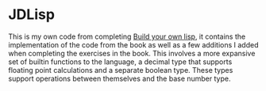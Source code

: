 # JDLisp

This is my own code from completing [Build your own lisp](http://www.buildyourownlisp.com/), it contains the implementation of the code from the book as well as a few additions I added when completing the exercises in the book. This involves a more expansive set of builtin functions to the language, a decimal type that supports floating point calculations and a separate boolean type. These types support operations between themselves and the base number type.

